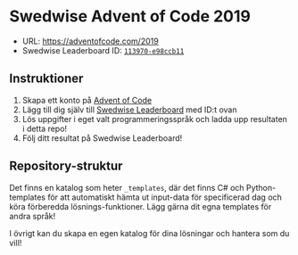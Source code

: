 # Swedwise Advent of Code 2019

* URL: https://adventofcode.com/2019
* Swedwise Leaderboard ID: [`113970-e98ccb11`](https://adventofcode.com/2019/leaderboard/private)

## Instruktioner

1. Skapa ett konto på [Advent of Code](https://adventofcode.com/2019)
2. Lägg till dig själv till [Swedwise Leaderboard](https://adventofcode.com/2019/leaderboard/private) med ID:t ovan
3. Lös uppgifter i eget valt programmeringsspråk och ladda upp resultaten i detta repo!
4. Följ ditt resultat på Swedwise Leaderboard!

## Repository-struktur

Det finns en katalog som heter `_templates`, där det finns C# och Python-templates för att automatiskt hämta ut input-data för specificerad dag och köra förberedda lösnings-funktioner. Lägg gärna dit egna templates för andra språk!

I övrigt kan du skapa en egen katalog för dina lösningar och hantera som du vill!
